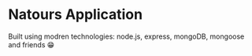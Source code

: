# Natours Application

Built using modren technologies: node.js, express, mongoDB, mongoose and friends 😁
